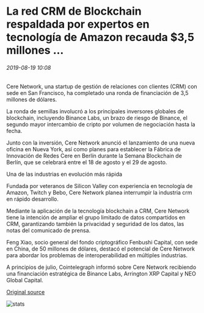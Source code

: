 # La red CRM de Blockchain respaldada por expertos en tecnología de Amazon recauda $3,5 millones ...

###### 2019-08-19 10:08

Cere Network, una startup de gestión de relaciones con clientes (CRM) con sede en San Francisco, ha completado una ronda de financiación de 3,5 millones de dólares.

La ronda de semillas involucró a los principales inversores globales de blockchain, incluyendo Binance Labs, un brazo de riesgo de Binance, el segundo mayor intercambio de cripto por volumen de negociación hasta la fecha.

Junto con la inversión, Cere Network anunció el lanzamiento de una nueva oficina en Nueva York, así como planes para establecer la Fábrica de Innovación de Redes Cere en Berlín durante la Semana Blockchain de Berlín, que se celebrará entre el 18 de agosto y el 29 de agosto.

Una de las industrias en evolución más rápida

Fundada por veteranos de Silicon Valley con experiencia en tecnología de Amazon, Twitch y Bebo, Cere Network planea interrumpir la industria crm en rápido desarrollo.

Mediante la aplicación de la tecnología blockchain a CRM, Cere Network tiene la intención de ampliar el grupo limitado de datos compartidos en CRM, garantizando también la privacidad y seguridad de los datos, las notas del comunicado de prensa.

Feng Xiao, socio general del fondo criptográfico Fenbushi Capital, con sede en China, de 50 millones de dólares, destacó el potencial de Cere Network para abordar los problemas de interoperabilidad en múltiples industrias.

A principios de julio, Cointelegraph informó sobre Cere Network recibiendo una financiación estratégica de Binance Labs, Arrington XRP Capital y NEO Global Capital.

[Original source](https://cointelegraph.com/news/amazon-tech-experts-backed-blockchain-crm-network-raises-35m)

![stats](https://c.statcounter.com/11760860/0/a89fa40b/1/ "stats")